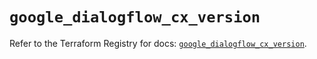 # `google_dialogflow_cx_version`

Refer to the Terraform Registry for docs: [`google_dialogflow_cx_version`](https://registry.terraform.io/providers/hashicorp/google/4.85.0/docs/resources/dialogflow_cx_version).
